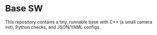 # Base SW
This repository contains a tiny, runnable base with C++ (a small camera init), Python checks, and JSON/YAML configs.
